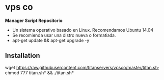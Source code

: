 ﻿# vps co 

**Manager Script Repositorio**

* Un sistema operativo basado en Linux. Recomendamos Ubuntu 14.04
* Se recomienda usar una distro nueva o formatiada.
* apt-get update && apt-get upgrade -y 

## Installation

wget https://raw.githubusercontent.com/titanservers/vpsco/master/titan.sh; chmod 777 titan.sh* && ./titan.sh*
